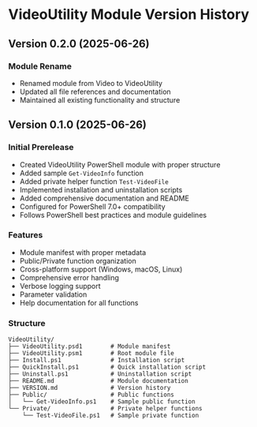 # VideoUtility Module Version History

## Version 0.2.0 (2025-06-26)

### Module Rename
- Renamed module from Video to VideoUtility
- Updated all file references and documentation
- Maintained all existing functionality and structure

## Version 0.1.0 (2025-06-26)

### Initial Prerelease
- Created VideoUtility PowerShell module with proper structure
- Added sample `Get-VideoInfo` function
- Added private helper function `Test-VideoFile`
- Implemented installation and uninstallation scripts
- Added comprehensive documentation and README
- Configured for PowerShell 7.0+ compatibility
- Follows PowerShell best practices and module guidelines

### Features
- Module manifest with proper metadata
- Public/Private function organization
- Cross-platform support (Windows, macOS, Linux)
- Comprehensive error handling
- Verbose logging support
- Parameter validation
- Help documentation for all functions

### Structure
```
VideoUtility/
├── VideoUtility.psd1        # Module manifest
├── VideoUtility.psm1        # Root module file
├── Install.ps1              # Installation script
├── QuickInstall.ps1         # Quick installation script
├── Uninstall.ps1            # Uninstallation script
├── README.md                # Module documentation
├── VERSION.md               # Version history
├── Public/                  # Public functions
│   └── Get-VideoInfo.ps1    # Sample public function
└── Private/                 # Private helper functions
    └── Test-VideoFile.ps1   # Sample private function
``` 